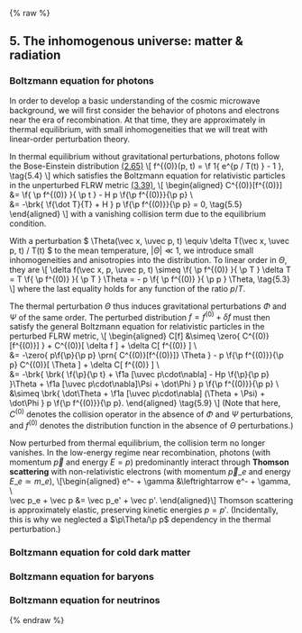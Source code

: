 {% raw %}
<section markdown="1">

## 5. The inhomogenous universe: matter &amp; radiation

### Boltzmann equation for photons

In order to develop a basic understanding of the cosmic microwave background,
we will first consider the behavior of photons and electrons near the era of recombination.
At that time, they are approximately in thermal equilibrium, 
with small inhomogeneities that we will treat with linear-order perturbation theory.

In thermal equilibrium without gravitational perturbations,
photons follow the Bose-Einstein distribution [(2.65)](#tag-2.65)
\\[
f^{(0)}(p, t)
= \f 1{ e^{p / T(t) } - 1 },
\tag{5.4}
\\]
which satisfies the Boltzmann equation for relativistic particles in the unperturbed FLRW metric [(3.39)](#tag-3.39),
\\[
\begin{aligned}
C^{(0)}[f^{(0)}]
&= \f{ \p f^{(0)} }{ \p t } - H p \f{\p f^{(0)}}{\p p}
\\\
&= -\brk{ \f{\dot T}{T} + H } p \f{\p f^{(0)}}{\p p}
= 0,
\tag{5.5}
\end{aligned}
\\]
with a vanishing collision term due to the equilibrium condition.

With a perturbation
$
\Theta(\vec x, \uvec p, t) \equiv \delta T(\vec x, \uvec p, t) / T(t)
$
to the mean temperature, $|\Theta| \ll 1$,
we introduce small inhomogeneities and anisotropies into the distribution.
To linear order in $\Theta$, they are
\\[
\delta f(\vec x, p, \uvec p, t)
\simeq \f{ \p f^{(0)} }{ \p T } \delta T
= T \f{ \p f^{(0)} }{ \p T } \Theta
= - p \f{ \p f^{(0)} }{ \p p } \Theta,
\tag{5.3}
\\]
where the last equality holds for any function of the ratio $p / T$.

The thermal perturbation $\Theta$ thus induces gravitational perturbations $\Phi$ and $\Psi$ of the same order.
The perturbed distribution $f = f^{(0)} + \delta f$ must then satisfy the general Boltzmann equation for relativistic particles in the perturbed FLRW metric,
\\[
\begin{aligned}
C[f] &\simeq
\zero{ C^{(0)}[f^{(0)}] } + C^{(0)}[ \delta f ] + \delta C[ f^{(0)} ]
\\\
&= -\zero{ p\f{\p}{\p p} \prn{ C^{(0)}[f^{(0)}]} \Theta }
    - p \f{\p f^{(0)}}{\p p} C^{(0)}[ \Theta ] 
    + \delta C[ f^{(0)} ]
\\\
&= -\brk{ \brk{ \f{\p}{\p t} + \f1a [\uvec p\cdot\nabla] - Hp \f{\p}{\p p} }\Theta
    + \f1a [\uvec p\cdot\nabla]\Psi + \dot\Phi } p \f{\p f^{(0)}}{\p p}
\\\
&\simeq \brk{ 
    \dot\Theta
    + \f1a [\uvec p\cdot\nabla] (\Theta + \Psi) + \dot\Phi 
} p \f{\p f^{(0)}}{\p p}.
\end{aligned}
\tag{5.9}
\\]
(Note that here, $C^{(0)}$ denotes the collision operator in the absence of $\Phi$ and $\Psi$ perturbations,
and $f^{(0)}$ denotes the distribution function in the absence of $\Theta$ perturbations.)

Now perturbed from thermal equilibrium, the collision term no longer vanishes.
In the low-energy regime near recombination, 
photons (with momentum $\vec p$ and energy $E = p$) predominantly interact through 
**Thomson scattering** with non-relativistic electrons (with momentum $\vec p\_e$ and energy $E\_e \simeq m\_e$),
\\[\begin{aligned}
e^- + \gamma &\leftrightarrow e^- + \gamma,
\\\
\vec p\_e + \vec p &= \vec p\_e' + \vec p'.
\end{aligned}\\]
Thomson scattering is approximately elastic,
preserving kinetic energies $p = p'$.
(Incidentally, this is why we neglected a $\p\Theta/\p p$ dependency in the thermal perturbation.)




### Boltzmann equation for cold dark matter

### Boltzmann equation for baryons

### Boltzmann equation for neutrinos

</section>

{% endraw %}

